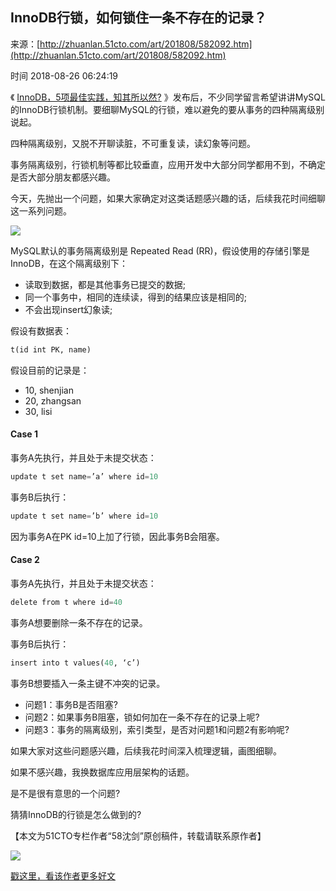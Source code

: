 ## InnoDB行锁，如何锁住一条不存在的记录？

来源：[http://zhuanlan.51cto.com/art/201808/582092.htm](http://zhuanlan.51cto.com/art/201808/582092.htm)

时间 2018-08-26 06:24:19

 
《 [InnoDB，5项最佳实践，知其所以然?][2] 》发布后，不少同学留言希望讲讲MySQL的InnoDB行锁机制。要细聊MySQL的行锁，难以避免的要从事务的四种隔离级别说起。
 
四种隔离级别，又脱不开聊读脏，不可重复读，读幻象等问题。
 
事务隔离级别，行锁机制等都比较垂直，应用开发中大部分同学都用不到，不确定是否大部分朋友都感兴趣。
 
今天，先抛出一个问题，如果大家确定对这类话题感兴趣的话，后续我花时间细聊这一系列问题。
 
![][0]
 
MySQL默认的事务隔离级别是 Repeated Read (RR)，假设使用的存储引擎是InnoDB，在这个隔离级别下：

 
* 读取到数据，都是其他事务已提交的数据; 
* 同一个事务中，相同的连续读，得到的结果应该是相同的; 
* 不会出现insert幻象读; 
 
 
假设有数据表：

```sql
t(id int PK, name) 
```
 
假设目前的记录是：

 
* 10, shenjian 
* 20, zhangsan 
* 30, lisi 
 
 
#### Case 1
 
事务A先执行，并且处于未提交状态：

```sql
update t set name=’a’ where id=10 
```
 
事务B后执行：

```sql
update t set name=’b’ where id=10 
```
 
因为事务A在PK id=10上加了行锁，因此事务B会阻塞。
 
#### Case 2
 
事务A先执行，并且处于未提交状态：

```sql
delete from t where id=40 
```
 
事务A想要删除一条不存在的记录。
 
事务B后执行：

```sql
insert into t values(40, ‘c’) 
```
 
事务B想要插入一条主键不冲突的记录。

 
* 问题1：事务B是否阻塞? 
* 问题2：如果事务B阻塞，锁如何加在一条不存在的记录上呢? 
* 问题3：事务的隔离级别，索引类型，是否对问题1和问题2有影响呢? 
 
 
如果大家对这些问题感兴趣，后续我花时间深入梳理逻辑，画图细聊。
 
如果不感兴趣，我换数据库应用层架构的话题。
 
是不是很有意思的一个问题?
 
猜猜InnoDB的行锁是怎么做到的?
 
【本文为51CTO专栏作者“58沈剑”原创稿件，转载请联系原作者】
 
![][1]
 
[戳这里，看该作者更多好文][3]


[2]: http://www.51cto.com/php/viewart.php?ID=582089
[3]: http://zhuanlan.51cto.com/columnlist/31/
[0]: ./img/BJfimae.jpg
[1]: ./img/mU3aa2E.jpg